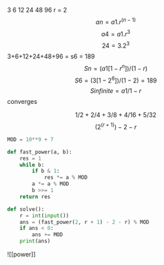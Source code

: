 3 6 12 24 48 96
r = 2
$$an = a1.r^(n-1)$$
$$a4 = a1 . r^3$$
$$24 = 3 . 2^3$$
3+6+12+24+48+96 = s6 = 189
$$Sn = (a1[1-r^n])/(1 - r)$$
$$S6 = (3[1-2^6])/(1-2) = 189$$
$$S infinite = a1/1-r$$ converges

$$1/2 + 2/4 + 3/8 + 4/16 + 5/32$$
$$(2^(r+1)) - 2 - r$$

```py
MOD = 10**9 + 7

def fast_power(a, b):
    res = 1
    while b:
        if b & 1:
            res *= a % MOD
        a *= a % MOD
        b >>= 1
    return res

def solve():
    r = int(input())
    ans = (fast_power(2, r + 1) - 2 - r) % MOD
    if ans < 0:
        ans += MOD
    print(ans)

```
![[power]]